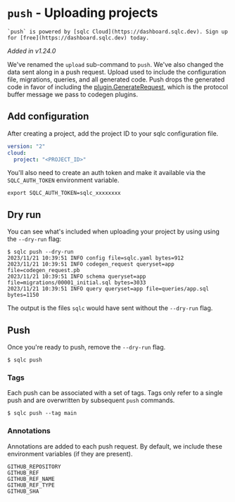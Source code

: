 # `push` - Uploading projects

```{note}
`push` is powered by [sqlc Cloud](https://dashboard.sqlc.dev). Sign up for [free](https://dashboard.sqlc.dev) today.
```

*Added in v1.24.0*

We've renamed the `upload` sub-command to `push`. We've also changed the data sent along in a push request. Upload used to include the configuration file, migrations, queries, and all generated code. Push drops the generated code in favor of including the [plugin.GenerateRequest](https://buf.build/sqlc/sqlc/docs/main:plugin#plugin.GenerateRequest), which is the protocol buffer message we pass to codegen plugins.

## Add configuration

After creating a project, add the project ID to your sqlc configuration file.

```yaml
version: "2"
cloud:
  project: "<PROJECT_ID>"
```

You'll also need to create an auth token and make it available via the
`SQLC_AUTH_TOKEN` environment variable.

```shell
export SQLC_AUTH_TOKEN=sqlc_xxxxxxxx
```

## Dry run

You can see what's included when uploading your project by using using the
`--dry-run` flag:

```shell
$ sqlc push --dry-run
2023/11/21 10:39:51 INFO config file=sqlc.yaml bytes=912
2023/11/21 10:39:51 INFO codegen_request queryset=app file=codegen_request.pb
2023/11/21 10:39:51 INFO schema queryset=app file=migrations/00001_initial.sql bytes=3033
2023/11/21 10:39:51 INFO query queryset=app file=queries/app.sql bytes=1150
```

The output is the files `sqlc` would have sent without the `--dry-run` flag.

## Push

Once you're ready to push, remove the `--dry-run` flag.

```shell
$ sqlc push
```

### Tags

Each push can be associated with a set of tags. Tags only refer to a single push and are overwritten by subsequent `push` commands.

```shell
$ sqlc push --tag main
```

### Annotations 

Annotations are added to each push request. By default, we include these environment variables (if they are present).

```
GITHUB_REPOSITORY
GITHUB_REF
GITHUB_REF_NAME
GITHUB_REF_TYPE
GITHUB_SHA
```
